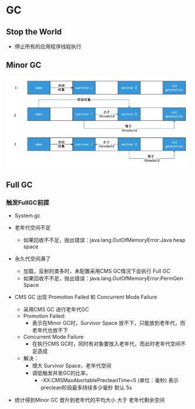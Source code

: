 # GC

## Stop the World
- 停止所有的应用程序线程执行

## Minor GC
![MinorGC工作原理图](https://github.com/liangxiong/liang.tech/blob/master/java/jvm/res/MinorGC工作原理图.jpg)

## Full GC
### 触发FullGC前提
- System.gc

- 老年代空间不足
  - 如果回收不不足，抛出错误：java.lang.OutOfMemoryError:Java heap space

- 永久代空间满了
  - 加载，反射的类多时，未配置采用CMS GC情况下会执行 Full GC
  - 如果回收不不足，抛出错误：java.lang.OutOfMemoryError:PermGen Space

- CMS GC 出现 Promotion Failed 和 Concurrent Mode Failure
  - 采用CMS GC 进行老年代GC
  - Promotion Failed:
    - 表示在Minor GC时，Survivor Space 放不下，只能放到老年代，而老年代也放不下
  - Concurrent Mode Failure
    - 在执行CMS GC时，同时有对象要放入老年代，而此时老年代空间不足造成
  - 解决：
    - 增大 Survivor Space，老年代空间
    - 调低触发并发GC的比率，
      - -XX:CMSMaxAbortablePrecleanTime=5 (单位：毫秒) 表示preclean阶段最多持续多少毫秒 默认 5s

- 统计得到Minor GC 晋升到老年代的平均大小 大于 老年代剩余空间
